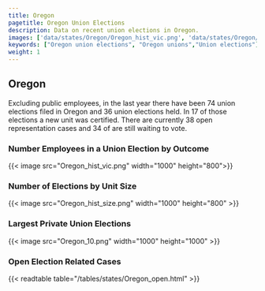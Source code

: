 ```yaml
---
title: Oregon
pagetitle: Oregon Union Elections
description: Data on recent union elections in Oregon.
images: ['data/states/Oregon/Oregon_hist_vic.png', 'data/states/Oregon/Oregon_hist_size.png', 'data/states/Oregon/Oregon_10.png']
keywords: ["Oregon union elections", "Oregon unions","Union elections"]
weight: 1
---
```

##  Oregon

Excluding public employees, in the last year there have been 74 union elections filed in Oregon and 36 union elections held. In 17 of those elections a new unit was certified. There are currently 38 open representation cases and 34 of are still waiting to vote.

### Number Employees in a Union Election by Outcome
{{< image src="Oregon_hist_vic.png" width="1000" height="800">}}

### Number of Elections by Unit Size
{{< image src="Oregon_hist_size.png" width="1000" height="800" >}}

### Largest Private Union Elections
{{< image src="Oregon_10.png" width="1000" height="1000"  >}}

### Open Election Related Cases
{{< readtable table="/tables/states/Oregon_open.html" >}}

